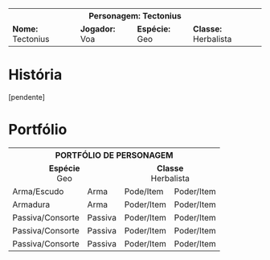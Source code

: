 <!-- TITLE: Tectonius -->
<!-- SUBTITLE: Herbalista Geo -->

<table>
  <tr>
		<th colspan="4">Personagem: Tectonius</th>
  </tr>
  <tr>
		<td><strong>Nome:</strong> Tectonius</td>
    <td><strong>Jogador:</strong> Voa</td>
    <td><strong>Espécie:</strong> Geo</td>
    <td><strong>Classe:</strong> Herbalista</td>
  </tr>
</table>

# História
[pendente]

# Portfólio
<table>
  <tr>
    <th colspan="4">PORTFÓLIO DE PERSONAGEM</th>
  </tr>
  <tr>
		<td colspan="2"><center><strong>Espécie</strong> <br/ > Geo </center></td>
    <td colspan="2"><center><strong>Classe</strong> <br/ > Herbalista </center></td>
  </tr>
  <tr>
    <td>Arma/Escudo</td>
    <td>Arma</td>
    <td>Pode/Item</td>
    <td>Poder/Item</td>
  </tr>
  <tr>
    <td>Armadura</td>
    <td>Arma</td>
    <td>Poder/Item</td>
    <td>Poder/Item</td>
  </tr>
  <tr>
    <td>Passiva/Consorte</td>
    <td>Passiva</td>
    <td>Poder/Item</td>
    <td>Poder/Item</td>
  </tr>
  <tr>
    <td>Passiva/Consorte</td>
    <td>Passiva</td>
    <td>Poder/Item</td>
    <td>Poder/Item</td>
  </tr>
  <tr>
    <td>Passiva/Consorte</td>
    <td>Passiva</td>
    <td>Poder/Item</td>
    <td>Poder/Item</td>
  </tr>
</table>
